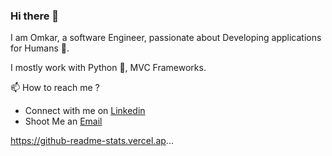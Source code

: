 ### Hi there 👋

I am Omkar, a software Engineer, passionate about Developing applications for Humans 🤣.

I mostly work with Python 🐍, MVC Frameworks. 

📫 How to reach me ? 
  - Connect with me on [Linkedin](https://www.linkedin.com/in/omkarsurve-4a855a207/)
  - Shoot Me an [Email](omkarsurve981@outlook.com)

https://github-readme-stats.vercel.ap...  

